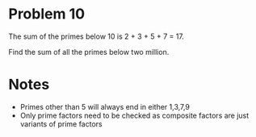 # Problem 10

The sum of the primes below 10 is 2 + 3 + 5 + 7 = 17.

Find the sum of all the primes below two million.

# Notes

* Primes other than 5 will always end in either 1,3,7,9
* Only prime factors need to be checked as composite factors are just variants of prime factors